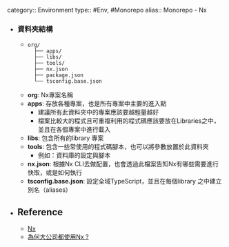 category:: Environment
type:: #Env, #Monorepo
alias:: Monorepo - Nx

- ### 資料夾結構
	- ```plain
	  org/
	    ├── apps/
	    ├── libs/
	    ├── tools/
	    ├── nx.json
	    ├── package.json
	    └── tsconfig.base.json
	  ```
	- **org**: Nx專案名稱
	- **apps**: 存放各種專案，也是所有專案中主要的進入點
		- 建議所有此資料夾中的專案應該要越輕量越好
		- 檔案比較大的程式且可重複利用的程式碼應該要放在Libraries之中，並且在各個專案中進行載入
	- **libs**: 包含所有的library 專案
	- **tools**: 包含一些常使用的程式碼腳本，也可以將參數放置於此資料夾
		- 例如：資料庫的設定與腳本
	- **nx.json**: 根據Nx CLI去做配置，也會透過此檔案告知Nx有哪些需要進行快取，或是如何執行
	- **tsconfig.base.json**: 設定全域TypeScript，並且在每個library 之中建立別名（aliases）
- ## Reference
	- [Nx](https://nx.dev/)
	- [為何大公司都使用Nx ?](https://vocus.cc/article/62ef5c81fd89780001e0311e)